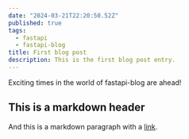 ```yaml
---
date: "2024-03-21T22:20:50.52Z"
published: true
tags:
  - fastapi
  - fastapi-blog
title: First blog post
description: This is the first blog post entry.
---
```


Exciting times in the world of fastapi-blog are ahead!

## This is a markdown header

And this is a markdown paragraph with a [link](https://github.com/pydanny/fastapi-blog).
